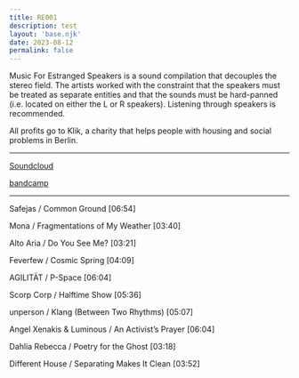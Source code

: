 ```yaml
---
title: RE001
description: test
layout: 'base.njk'
date: 2023-08-12
permalink: false
---
```


Music For Estranged Speakers is a sound compilation that decouples the stereo field. The artists worked with the constraint that the speakers must be treated as separate entities and that the sounds must be hard-panned (i.e. located on either the L or R speakers). Listening through speakers is recommended.

All profits go to Klik, a charity that helps people with housing and social problems in Berlin.

---

[Soundcloud](https://soundcloud.com/reverse-engineering-bln)

[bandcamp](https://reversengineering.bandcamp.com/)

---

Safejas / Common Ground [06:54]

Mona / Fragmentations of My Weather [03:40]

Alto Aria / Do You See Me? [03:21]

Feverfew / Cosmic Spring [04:09]

AGILITÄT / P-Space [06:04]

Scorp Corp / Halftime Show [05:36]

unperson / Klang (Between Two Rhythms) [05:07]

Angel Xenakis & Luminous / An Activist’s Prayer [06:04]

Dahlia Rebecca / Poetry for the Ghost [03:18]

Different House / Separating Makes It Clean [03:52]
